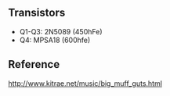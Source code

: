 ## Transistors
* Q1-Q3: 2N5089 (450hFe)
* Q4: MPSA18 (600hfe)

## Reference
http://www.kitrae.net/music/big_muff_guts.html
